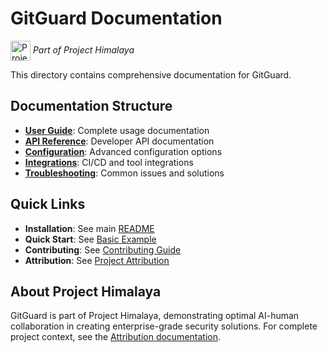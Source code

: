 # GitGuard Documentation

<img src="../Project_Himalaya_Icon_Round_256.png" alt="Project Himalaya" width="32" height="32" style="vertical-align: middle;"> *Part of Project Himalaya*

This directory contains comprehensive documentation for GitGuard.

## Documentation Structure

- **[User Guide](user-guide.md)**: Complete usage documentation
- **[API Reference](api-reference.md)**: Developer API documentation  
- **[Configuration](configuration.md)**: Advanced configuration options
- **[Integrations](integrations.md)**: CI/CD and tool integrations
- **[Troubleshooting](troubleshooting.md)**: Common issues and solutions

## Quick Links

- **Installation**: See main [README](../README.md#installation)
- **Quick Start**: See [Basic Example](../examples/basic/README.md)
- **Contributing**: See [Contributing Guide](../CONTRIBUTING.md)
- **Attribution**: See [Project Attribution](../ATTRIBUTION.md)

## About Project Himalaya

GitGuard is part of Project Himalaya, demonstrating optimal AI-human collaboration in creating enterprise-grade security solutions. For complete project context, see the [Attribution documentation](../ATTRIBUTION.md).